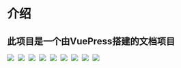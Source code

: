 # 介绍

此项目是一个由VuePress搭建的文档项目
---
<img style="margin-right:5px" src="https://img.shields.io/github/actions/workflow/status/KurobaKaitou/docs/docs.yml">
<img style="margin-right:5px" src="https://img.shields.io/github/deployments/KurobaKaitou/docs/github-pages">
<img style="margin-right:5px" src="https://badgen.net/github/checks/KurobaKaitou/docs/main">
<img style="margin-right:5px" src="https://img.shields.io/github/repo-size/KurobaKaitou/docs">
<img style="margin-right:5px" src="https://badgen.net/github/issues/KurobaKaitou/docs">
<img style="margin-right:5px" src="https://badgen.net/github/commits/KurobaKaitou/docs/main">
<img style="margin-right:5px" src="https://badgen.net/github/last-commit/KurobaKaitou/docs/main">
<img style="margin-right:5px" src="https://badgen.net/github/stars/KurobaKaitou/docs">
<img style="margin-right:5px" src="https://badgen.net/github/license/KurobaKaitou/docs">